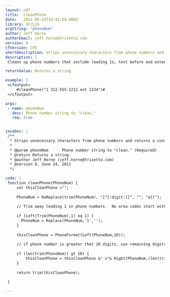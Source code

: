 ```yaml
---
layout: udf
title:  cleanPhone
date:   2011-06-24T14:41:54.000Z
library: StrLib
argString: "phoneNum"
author: Jeff Horne
authorEmail: jeff.horne@trizetto.com
version: 0
cfVersion: CF5
shortDescription: Strips unnecessary characters from phone numbers and returns a consistent looking phone number and extension, if necessary.
description: |
 Cleans up phone numbers that include leading 1s, text before and extension number or other characters.  Returns in (###) ###-#### x### format.  Uses PhoneFormat originally submitted by Derrick Rapley.

returnValue: Returns a string.

example: |
 <cfoutput>
     #cleanPhone("1 312-555-1212 ext 1234")#
 </cfoutput>

args:
 - name: phoneNum
   desc: Phone number string to "clean."
   req: true


javaDoc: |
 /**
  * Strips unnecessary characters from phone numbers and returns a consistent looking phone number and extension, if necessary.
  * 
  * @param phoneNum      Phone number string to "clean." (Required)
  * @return Returns a string. 
  * @author Jeff Horne (jeff.horne@trizetto.com) 
  * @version 0, June 24, 2011 
  */

code: |
 function cleanPhone(PhoneNum) {
     var thisCleanPhone ="";
 
     PhoneNum = ReReplace(trim(PhoneNum), "[^[:digit:]]", "", "all");
     
     // Trim away leading 1 in phone numbers.  No area codes start with 1 
     
     if (Left(Trim(PhoneNum),1) eq 1) {
       PhoneNum = Replace(PhoneNum,'1','');
     }
 
     thisCleanPhone = PhoneFormat(Left(PhoneNum,10));
     
     // if phone number is greater that 10 digits, use remaining digits as an extension
     
     if (len(trim(PhoneNum)) gt 10) {
         thisCleanPhone = thisCleanPhone &" x"& Right(PhoneNum,(len(trim(PhoneNum))-10));    
     }
     
     return trim(thisCleanPhone);
 
 }

---
```


